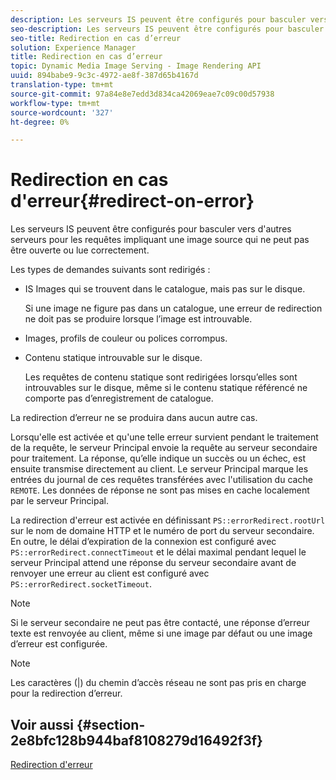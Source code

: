 ```yaml
---
description: Les serveurs IS peuvent être configurés pour basculer vers d'autres serveurs pour les requêtes impliquant une image source qui ne peut pas être ouverte ou lue correctement.
seo-description: Les serveurs IS peuvent être configurés pour basculer vers d'autres serveurs pour les requêtes impliquant une image source qui ne peut pas être ouverte ou lue correctement.
seo-title: Redirection en cas d’erreur
solution: Experience Manager
title: Redirection en cas d’erreur
topic: Dynamic Media Image Serving - Image Rendering API
uuid: 894babe9-9c3c-4972-ae8f-387d65b4167d
translation-type: tm+mt
source-git-commit: 97a84e8e7edd3d834ca42069eae7c09c00d57938
workflow-type: tm+mt
source-wordcount: '327'
ht-degree: 0%

---
```



# Redirection en cas d&#39;erreur{#redirect-on-error}

Les serveurs IS peuvent être configurés pour basculer vers d&#39;autres serveurs pour les requêtes impliquant une image source qui ne peut pas être ouverte ou lue correctement.

Les types de demandes suivants sont redirigés :

* IS Images qui se trouvent dans le catalogue, mais pas sur le disque.

   Si une image ne figure pas dans un catalogue, une erreur de redirection ne doit pas se produire lorsque l’image est introuvable.

* Images, profils de couleur ou polices corrompus.
* Contenu statique introuvable sur le disque.

   Les requêtes de contenu statique sont redirigées lorsqu’elles sont introuvables sur le disque, même si le contenu statique référencé ne comporte pas d’enregistrement de catalogue.

La redirection d’erreur ne se produira dans aucun autre cas.

Lorsqu&#39;elle est activée et qu&#39;une telle erreur survient pendant le traitement de la requête, le serveur Principal envoie la requête au serveur secondaire pour traitement. La réponse, qu’elle indique un succès ou un échec, est ensuite transmise directement au client. Le serveur Principal marque les entrées du journal de ces requêtes transférées avec l&#39;utilisation du cache `REMOTE`. Les données de réponse ne sont pas mises en cache localement par le serveur Principal.

La redirection d&#39;erreur est activée en définissant `PS::errorRedirect.rootUrl` sur le nom de domaine HTTP et le numéro de port du serveur secondaire. En outre, le délai d’expiration de la connexion est configuré avec `PS::errorRedirect.connectTimeout` et le délai maximal pendant lequel le serveur Principal attend une réponse du serveur secondaire avant de renvoyer une erreur au client est configuré avec `PS::errorRedirect.socketTimeout`.

>[!NOTE]
>
>Si le serveur secondaire ne peut pas être contacté, une réponse d’erreur texte est renvoyée au client, même si une image par défaut ou une image d’erreur est configurée.

>[!NOTE]
>
>Les caractères (|) du chemin d’accès réseau ne sont pas pris en charge pour la redirection d’erreur.

## Voir aussi {#section-2e8bfc128b944baf8108279d16492f3f}

[Redirection d&#39;erreur](../../../is-api/image-serving-api-ref/c-configuration-and-administration/c-server-settings/r-error-redirection.md#reference-268b1bf6ce1b44bb979727c6f5daf1ac)
